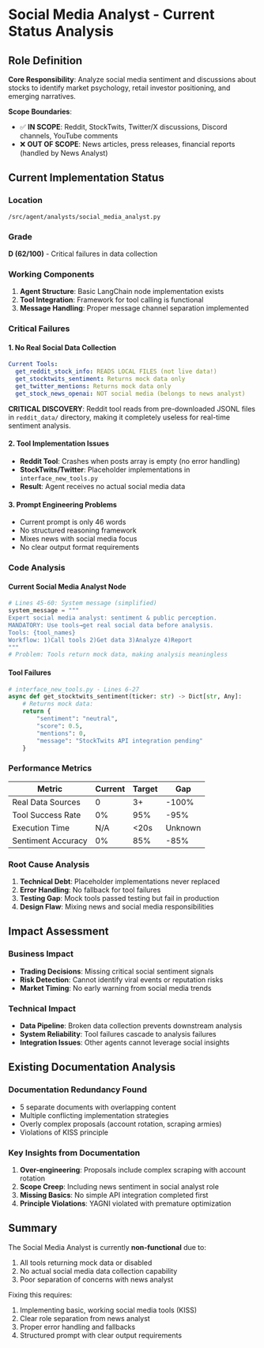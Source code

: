 # Social Media Analyst - Current Status Analysis

## Role Definition

**Core Responsibility**: Analyze social media sentiment and discussions about stocks to identify market psychology, retail investor positioning, and emerging narratives.

**Scope Boundaries**:
- ✅ **IN SCOPE**: Reddit, StockTwits, Twitter/X discussions, Discord channels, YouTube comments
- ❌ **OUT OF SCOPE**: News articles, press releases, financial reports (handled by News Analyst)

## Current Implementation Status

### Location
`/src/agent/analysts/social_media_analyst.py`

### Grade
**D (62/100)** - Critical failures in data collection

### Working Components
1. **Agent Structure**: Basic LangChain node implementation exists
2. **Tool Integration**: Framework for tool calling is functional
3. **Message Handling**: Proper message channel separation implemented

### Critical Failures

#### 1. No Real Social Data Collection
```yaml
Current Tools:
  get_reddit_stock_info: READS LOCAL FILES (not live data!)
  get_stocktwits_sentiment: Returns mock data only
  get_twitter_mentions: Returns mock data only
  get_stock_news_openai: NOT social media (belongs to news analyst)
```

**CRITICAL DISCOVERY**: Reddit tool reads from pre-downloaded JSONL files in `reddit_data/` directory, making it completely useless for real-time sentiment analysis.

#### 2. Tool Implementation Issues
- **Reddit Tool**: Crashes when posts array is empty (no error handling)
- **StockTwits/Twitter**: Placeholder implementations in `interface_new_tools.py`
- **Result**: Agent receives no actual social media data

#### 3. Prompt Engineering Problems
- Current prompt is only 46 words
- No structured reasoning framework
- Mixes news with social media focus
- No clear output format requirements

### Code Analysis

#### Current Social Media Analyst Node
```python
# Lines 45-60: System message (simplified)
system_message = """
Expert social media analyst: sentiment & public perception.
MANDATORY: Use tools→get real social data before analysis.
Tools: {tool_names}
Workflow: 1)Call tools 2)Get data 3)Analyze 4)Report
"""
# Problem: Tools return mock data, making analysis meaningless
```

#### Tool Failures
```python
# interface_new_tools.py - Lines 6-27
async def get_stocktwits_sentiment(ticker: str) -> Dict[str, Any]:
    # Returns mock data:
    return {
        "sentiment": "neutral",
        "score": 0.5,
        "mentions": 0,
        "message": "StockTwits API integration pending"
    }
```

### Performance Metrics

| Metric | Current | Target | Gap |
|--------|---------|--------|-----|
| Real Data Sources | 0 | 3+ | -100% |
| Tool Success Rate | 0% | 95% | -95% |
| Execution Time | N/A | <20s | Unknown |
| Sentiment Accuracy | 0% | 85% | -85% |

### Root Cause Analysis

1. **Technical Debt**: Placeholder implementations never replaced
2. **Error Handling**: No fallback for tool failures
3. **Testing Gap**: Mock tools passed testing but fail in production
4. **Design Flaw**: Mixing news and social media responsibilities

## Impact Assessment

### Business Impact
- **Trading Decisions**: Missing critical social sentiment signals
- **Risk Detection**: Cannot identify viral events or reputation risks
- **Market Timing**: No early warning from social media trends

### Technical Impact
- **Data Pipeline**: Broken data collection prevents downstream analysis
- **System Reliability**: Tool failures cascade to analysis failures
- **Integration Issues**: Other agents cannot leverage social insights

## Existing Documentation Analysis

### Documentation Redundancy Found
- 5 separate documents with overlapping content
- Multiple conflicting implementation strategies
- Overly complex proposals (account rotation, scraping armies)
- Violations of KISS principle

### Key Insights from Documentation
1. **Over-engineering**: Proposals include complex scraping with account rotation
2. **Scope Creep**: Including news sentiment in social analyst role
3. **Missing Basics**: No simple API integration completed first
4. **Principle Violations**: YAGNI violated with premature optimization

## Summary

The Social Media Analyst is currently **non-functional** due to:
1. All tools returning mock data or disabled
2. No actual social media data collection capability
3. Poor separation of concerns with news analyst

Fixing this requires:
1. Implementing basic, working social media tools (KISS)
2. Clear role separation from news analyst
3. Proper error handling and fallbacks
4. Structured prompt with clear output requirements